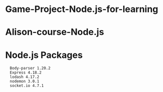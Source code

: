 # Game-Project-Node.js-for-learning
# 
# Alison-course-Node.js
  # Node.js Packages
      Body-parser 1.20.2
      Express 4.18.2
      lodash 4.17.2
      nodemon 3.0.1
      socket.io 4.7.1
